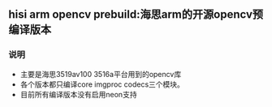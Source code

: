 ##  hisi arm opencv prebuild:海思arm的开源opencv预编译版本

### 说明

* 主要是海思3519av100 3516a平台用到的opencv库
* 各个版本都只编译core imgproc codecs三个模块。
* 目前所有编译版本没有启用neon支持
